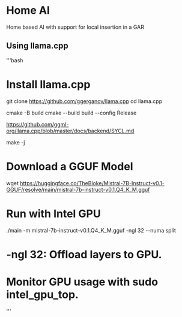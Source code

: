 
# Home AI

Home based AI with support for local insertion in a GAR


## Using llama.cpp

'''bash
# Install llama.cpp
git clone https://github.com/ggerganov/llama.cpp
cd llama.cpp

cmake -B build
cmake --build build --config Release


https://github.com/ggml-org/llama.cpp/blob/master/docs/backend/SYCL.md

make -j
# Download a GGUF Model
wget https://huggingface.co/TheBloke/Mistral-7B-Instruct-v0.1-GGUF/resolve/main/mistral-7b-instruct-v0.1.Q4_K_M.gguf
# Run with Intel GPU
./main -m mistral-7b-instruct-v0.1.Q4_K_M.gguf -ngl 32 --numa split

# -ngl 32: Offload layers to GPU.
# Monitor GPU usage with sudo intel_gpu_top.

'''